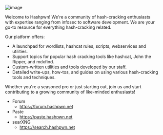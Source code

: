 ![image](https://github.com/user-attachments/assets/23e452b4-cf70-45d6-98d1-3cc894d2046f)

Welcome to Hashpwn!
We're a community of hash-cracking enthusiasts with expertise ranging from infosec to software development. We are your go-to resource for everything hash-cracking related.

Our platform offers:

* A launchpad for wordlists, hashcat rules, scripts, webservices and utilities.
* Support topics for popular hash cracking tools like hashcat, John the Ripper, and mdxfind.
* Custom-written utilities and tools developed by our staff.
* Detailed write-ups, how-tos, and guides on using various hash-cracking tools and techniques.

Whether you're a seasoned pro or just starting out, join us and start contributing to a growing community of like-minded enthusiasts!

* Forum
  * https://forum.hashpwn.net
* Paste
  * https://paste.hashpwn.net
* searXNG
  * https://search.hashpwn.net
